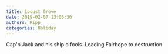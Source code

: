 ```yaml
---
title: Locust Grove
date: 2019-02-07 13:05:36
authors: Ripp
categories: Holiday
---
```


 Cap'n Jack and his ship o fools.
Leading Fairhope to destruction